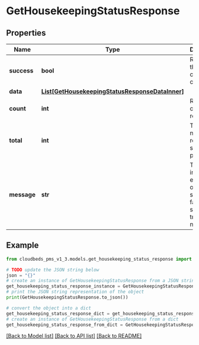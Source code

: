 # GetHousekeepingStatusResponse


## Properties

Name | Type | Description | Notes
------------ | ------------- | ------------- | -------------
**success** | **bool** | Returns if the request could be completed | [optional] 
**data** | [**List[GetHousekeepingStatusResponseDataInner]**](GetHousekeepingStatusResponseDataInner.md) |  | [optional] 
**count** | **int** | Results in current request | [optional] 
**total** | **int** | Total number of results for supplied parameters | [optional] 
**message** | **str** | To be used in case any error occurs (if success &#x3D; false). If success &#x3D; true, it does not exist. | [optional] 

## Example

```python
from cloudbeds_pms_v1_3.models.get_housekeeping_status_response import GetHousekeepingStatusResponse

# TODO update the JSON string below
json = "{}"
# create an instance of GetHousekeepingStatusResponse from a JSON string
get_housekeeping_status_response_instance = GetHousekeepingStatusResponse.from_json(json)
# print the JSON string representation of the object
print(GetHousekeepingStatusResponse.to_json())

# convert the object into a dict
get_housekeeping_status_response_dict = get_housekeeping_status_response_instance.to_dict()
# create an instance of GetHousekeepingStatusResponse from a dict
get_housekeeping_status_response_from_dict = GetHousekeepingStatusResponse.from_dict(get_housekeeping_status_response_dict)
```
[[Back to Model list]](../README.md#documentation-for-models) [[Back to API list]](../README.md#documentation-for-api-endpoints) [[Back to README]](../README.md)


